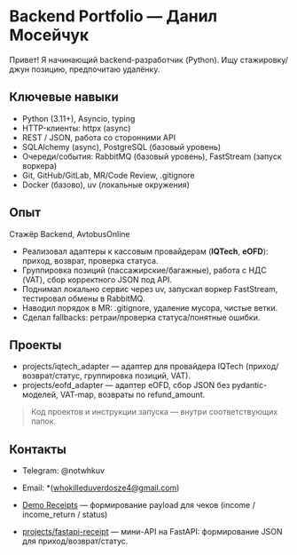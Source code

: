  # Backend Portfolio — Данил Мосейчук

Привет! Я начинающий backend-разработчик (Python). Ищу стажировку/джун позицию, предпочитаю удалёнку.

## Ключевые навыки
- Python (3.11+), Asyncio, typing
- HTTP-клиенты: httpx (async)
- REST / JSON, работа со сторонними API
- SQLAlchemy (async), PostgreSQL (базовый уровень)
- Очереди/события: RabbitMQ (базовый уровень), FastStream (запуск воркера)
- Git, GitHub/GitLab, MR/Code Review, .gitignore
- Docker (базово), uv (локальные окружения)

## Опыт
Стажёр Backend, AvtobusOnline  
- Реализовал адаптеры к кассовым провайдерам (**IQTech**, **eOFD**): приход, возврат, проверка статуса.  
- Группировка позиций (пассажирские/багажные), работа с НДС (VAT), сбор корректного JSON под API.  
- Поднимал локально сервис через uv, запускал воркер FastStream, тестировал обмены в RabbitMQ.  
- Наводил порядок в MR: .gitignore, удаление мусора, чистые ветки.  
- Сделал fallbacks: ретраи/проверка статуса/понятные ошибки.

## Проекты
- projects/iqtech_adapter — адаптер для провайдера IQTech (приход/возврат/статус, группировка позиций, VAT).
- projects/eofd_adapter — адаптер eOFD, сбор JSON без pydantic-моделей, VAT-map, возвраты по refund_amount.

> Код проектов и инструкции запуска — внутри соответствующих папок.

## Контакты
- Telegram: @notwhkuv
- Email: *(whokilleduverdosze4@gmail.com)

- [Demo Receipts](projects/demo-receipt) — формирование payload для чеков (income / income_return / status)

- [projects/fastapi-receipt](projects/fastapi-receipt) — мини-API на FastAPI: формирование JSON для приход/возврат/статус.
